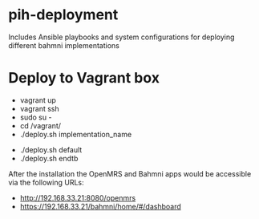 # pih-deployment
Includes Ansible playbooks and system configurations for deploying different bahmni implementations

# Deploy to Vagrant box
* vagrant up
* vagrant ssh
* sudo su -
* cd /vagrant/
* ./deploy.sh implementation_name 
- ./deploy.sh default 
- ./deploy.sh endtb

After the installation the OpenMRS and Bahmni apps would be accessible via the following URLs:
* http://192.168.33.21:8080/openmrs
* https://192.168.33.21/bahmni/home/#/dashboard
